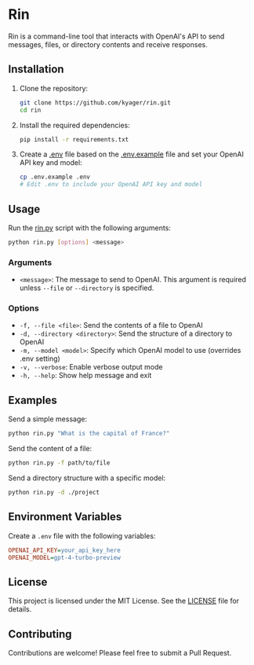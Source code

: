 # Rin

Rin is a command-line tool that interacts with OpenAI's API to send messages, files, or directory contents and receive responses.

## Installation

1. Clone the repository:
    ```sh
    git clone https://github.com/kyager/rin.git
    cd rin
    ```

2. Install the required dependencies:
    ```sh
    pip install -r requirements.txt
    ```

3. Create a [.env](.env) file based on the [.env.example](.env.example) file and set your OpenAI API key and model:
    ```sh
    cp .env.example .env
    # Edit .env to include your OpenAI API key and model
    ```

## Usage

Run the [rin.py](rin.py) script with the following arguments:

```sh
python rin.py [options] <message>
```

### Arguments

- `<message>`: The message to send to OpenAI. This argument is required unless `--file` or `--directory` is specified.

### Options

- `-f, --file <file>`: Send the contents of a file to OpenAI
- `-d, --directory <directory>`: Send the structure of a directory to OpenAI
- `-m, --model <model>`: Specify which OpenAI model to use (overrides .env setting)
- `-v, --verbose`: Enable verbose output mode
- `-h, --help`: Show help message and exit

## Examples

Send a simple message:
```sh
python rin.py "What is the capital of France?"
```

Send the content of a file:
```sh
python rin.py -f path/to/file
```

Send a directory structure with a specific model:
```sh
python rin.py -d ./project
```

## Environment Variables

Create a `.env` file with the following variables:

```ini
OPENAI_API_KEY=your_api_key_here
OPENAI_MODEL=gpt-4-turbo-preview
```

## License

This project is licensed under the MIT License. See the [LICENSE](LICENSE) file for details.

## Contributing

Contributions are welcome! Please feel free to submit a Pull Request.
